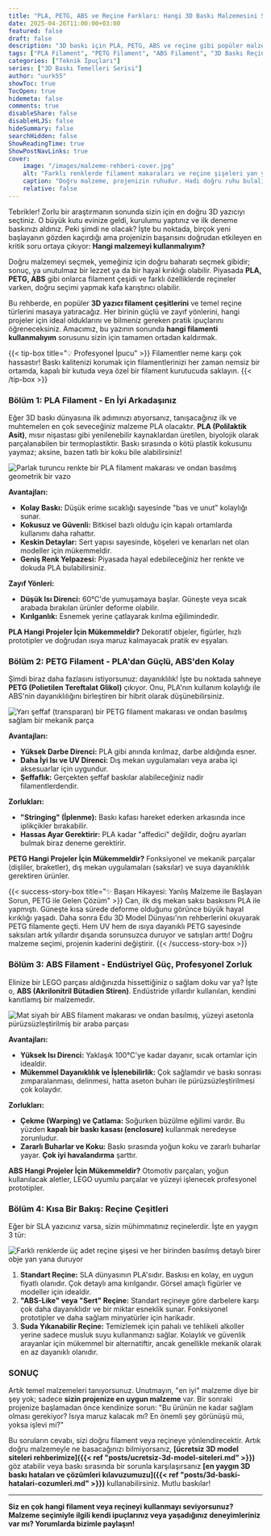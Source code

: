 ```yaml
---
title: "PLA, PETG, ABS ve Reçine Farkları: Hangi 3D Baskı Malzemesini Seçmelisiniz?"
date: 2025-04-26T11:00:00+03:00
featured: false
draft: false
description: "3D baskı için PLA, PETG, ABS ve reçine gibi popüler malzemelerin özelliklerini, avantajlarını, dezavantajlarını ve hangi projeler için ideal olduklarını keşfedin. Doğru malzeme seçimi rehberi."
tags: ["PLA Filament", "PETG Filament", "ABS Filament", "3D Baskı Reçine", "Malzeme Seçimi", "Filament Rehberi", "3D Yazıcı Malzemesi", "Baskı İpuçları", "Başlangıç Rehberi", "Temel Bilgi ve Kurulum"]
categories: ["Teknik İpuçları"]
series: ["3D Baskı Temelleri Serisi"]
author: "uurk55"
showToc: true
TocOpen: true
hidemeta: false
comments: true
disableShare: false
disableHLJS: false
hideSummary: false
searchHidden: false
ShowReadingTime: true
ShowPostNavLinks: true
cover:
    image: "/images/malzeme-rehberi-cover.jpg"
    alt: "Farklı renklerde filament makaraları ve reçine şişeleri yan yana duruyor"
    caption: "Doğru malzeme, projenizin ruhudur. Hadi doğru ruhu bulalım."
    relative: false
---
```


Tebrikler! Zorlu bir araştırmanın sonunda sizin için en doğru 3D yazıcıyı seçtiniz. O büyük kutu evinize geldi, kurulumu yaptınız ve ilk deneme baskınızı aldınız. Peki şimdi ne olacak? İşte bu noktada, birçok yeni başlayanın gözden kaçırdığı ama projenizin başarısını doğrudan etkileyen en kritik soru ortaya çıkıyor: **Hangi malzemeyi kullanmalıyım?**

Doğru malzemeyi seçmek, yemeğiniz için doğru baharatı seçmek gibidir; sonuç, ya unutulmaz bir lezzet ya da bir hayal kırıklığı olabilir. Piyasada **PLA, PETG, ABS** gibi onlarca filament çeşidi ve farklı özelliklerde reçineler varken, doğru seçimi yapmak kafa karıştırıcı olabilir.

Bu rehberde, en popüler **3D yazıcı filament çeşitlerini** ve temel reçine türlerini masaya yatıracağız. Her birinin güçlü ve zayıf yönlerini, hangi projeler için ideal olduklarını ve bilmeniz gereken pratik ipuçlarını öğreneceksiniz. Amacımız, bu yazının sonunda **hangi filamenti kullanmalıyım** sorusunu sizin için tamamen ortadan kaldırmak.

{{< tip-box title="💡 Profesyonel İpucu" >}}
Filamentler neme karşı çok hassastır! Baskı kalitenizi korumak için filamentlerinizi her zaman nemsiz bir ortamda, kapalı bir kutuda veya özel bir filament kurutucuda saklayın.
{{< /tip-box >}}

### Bölüm 1: PLA Filament - En İyi Arkadaşınız

Eğer 3D baskı dünyasına ilk adımınızı atıyorsanız, tanışacağınız ilk ve muhtemelen en çok seveceğiniz malzeme PLA olacaktır. **PLA (Polilaktik Asit)**, mısır nişastası gibi yenilenebilir kaynaklardan üretilen, biyolojik olarak parçalanabilen bir termoplastiktir. Baskı sırasında o kötü plastik kokusunu yaymaz; aksine, bazen tatlı bir koku bile alabilirsiniz!

![Parlak turuncu renkte bir PLA filament makarası ve ondan basılmış geometrik bir vazo](/images/malzeme-pla.jpg)

**Avantajları:**
* **Kolay Baskı:** Düşük erime sıcaklığı sayesinde "bas ve unut" kolaylığı sunar.
* **Kokusuz ve Güvenli:** Bitkisel bazlı olduğu için kapalı ortamlarda kullanımı daha rahattır.
* **Keskin Detaylar:** Sert yapısı sayesinde, köşeleri ve kenarları net olan modeller için mükemmeldir.
* **Geniş Renk Yelpazesi:** Piyasada hayal edebileceğiniz her renkte ve dokuda PLA bulabilirsiniz.

**Zayıf Yönleri:**
* **Düşük Isı Direnci:** 60°C'de yumuşamaya başlar. Güneşte veya sıcak arabada bırakılan ürünler deforme olabilir.
* **Kırılganlık:** Esnemek yerine çatlayarak kırılma eğilimindedir.

**PLA Hangi Projeler İçin Mükemmeldir?**
Dekoratif objeler, figürler, hızlı prototipler ve doğrudan ısıya maruz kalmayacak pratik ev eşyaları.

### Bölüm 2: PETG Filament - PLA'dan Güçlü, ABS'den Kolay

Şimdi biraz daha fazlasını istiyorsunuz: dayanıklılık! İşte bu noktada sahneye **PETG (Polietilen Tereftalat Glikol)** çıkıyor. Onu, PLA'nın kullanım kolaylığı ile ABS'nin dayanıklılığını birleştiren bir hibrit olarak düşünebilirsiniz.

![Yarı şeffaf (transparan) bir PETG filament makarası ve ondan basılmış sağlam bir mekanik parça](/images/malzeme-petg.jpg)

**Avantajları:**
* **Yüksek Darbe Direnci:** PLA gibi anında kırılmaz, darbe aldığında esner.
* **Daha İyi Isı ve UV Direnci:** Dış mekan uygulamaları veya araba içi aksesuarlar için uygundur.
* **Şeffaflık:** Gerçekten şeffaf baskılar alabileceğiniz nadir filamentlerdendir.

**Zorlukları:**
* **"Stringing" (İplenme):** Baskı kafası hareket ederken arkasında ince iplikçikler bırakabilir.
* **Hassas Ayar Gerektirir:** PLA kadar "affedici" değildir, doğru ayarları bulmak biraz deneme gerektirir.

**PETG Hangi Projeler İçin Mükemmeldir?**
Fonksiyonel ve mekanik parçalar (dişliler, braketler), dış mekan uygulamaları (saksılar) ve suya dayanıklılık gerektiren ürünler.

{{< success-story-box title="✨ Başarı Hikayesi: Yanlış Malzeme ile Başlayan Sorun, PETG ile Gelen Çözüm" >}}
Can, ilk dış mekan saksı baskısını PLA ile yapmıştı. Güneşte kısa sürede deforme olduğunu görünce büyük hayal kırıklığı yaşadı. Daha sonra Edu 3D Model Dünyası'nın rehberlerini okuyarak PETG filamente geçti. Hem UV hem de ısıya dayanıklı PETG sayesinde saksıları artık yıllardır dışarıda sorunsuzca duruyor ve satışları arttı! Doğru malzeme seçimi, projenin kaderini değiştirir.
{{< /success-story-box >}}

### Bölüm 3: ABS Filament - Endüstriyel Güç, Profesyonel Zorluk

Elinize bir LEGO parçası aldığınızda hissettiğiniz o sağlam doku var ya? İşte o, **ABS (Akrilonitril Bütadien Stiren)**. Endüstride yıllardır kullanılan, kendini kanıtlamış bir malzemedir.

![Mat siyah bir ABS filament makarası ve ondan basılmış, yüzeyi asetonla pürüzsüzleştirilmiş bir araba parçası](/images/malzeme-abs.jpg)

**Avantajları:**
* **Yüksek Isı Direnci:** Yaklaşık 100°C'ye kadar dayanır, sıcak ortamlar için idealdir.
* **Mükemmel Dayanıklılık ve İşlenebilirlik:** Çok sağlamdır ve baskı sonrası zımparalanması, delinmesi, hatta aseton buharı ile pürüzsüzleştirilmesi çok kolaydır.

**Zorlukları:**
* **Çekme (Warping) ve Çatlama:** Soğurken büzülme eğilimi vardır. Bu yüzden **kapalı bir baskı kasası (enclosure)** kullanmak neredeyse zorunludur.
* **Zararlı Buharlar ve Koku:** Baskı sırasında yoğun koku ve zararlı buharlar yayar. **Çok iyi havalandırma** şarttır.

**ABS Hangi Projeler İçin Mükemmeldir?**
Otomotiv parçaları, yoğun kullanılacak aletler, LEGO uyumlu parçalar ve yüzeyi işlenecek profesyonel prototipler.

### Bölüm 4: Kısa Bir Bakış: Reçine Çeşitleri

Eğer bir SLA yazıcınız varsa, sizin mühimmatınız reçinelerdir. İşte en yaygın 3 tür:

![Farklı renklerde üç adet reçine şişesi ve her birinden basılmış detaylı birer obje yan yana duruyor](/images/malzeme-recine.jpg)

1.  **Standart Reçine:** SLA dünyasının PLA'sıdır. Baskısı en kolay, en uygun fiyatlı olanıdır. Çok detaylı ama kırılgandır. Görsel amaçlı figürler ve modeller için idealdir.
2.  **"ABS-Like" veya "Sert" Reçine:** Standart reçineye göre darbelere karşı çok daha dayanıklıdır ve bir miktar esneklik sunar. Fonksiyonel prototipler ve daha sağlam minyatürler için harikadır.
3.  **Suda Yıkanabilir Reçine:** Temizlemek için pahalı ve tehlikeli alkoller yerine sadece musluk suyu kullanmanızı sağlar. Kolaylık ve güvenlik arayanlar için mükemmel bir alternatiftir, ancak genellikle mekanik olarak en az dayanıklı olanıdır.

### SONUÇ

Artık temel malzemeleri tanıyorsunuz. Unutmayın, "en iyi" malzeme diye bir şey yok; sadece **sizin projenize en uygun malzeme** var. Bir sonraki projenize başlamadan önce kendinize sorun: "Bu ürünün ne kadar sağlam olması gerekiyor? Isıya maruz kalacak mı? En önemli şey görünüşü mü, yoksa işlevi mi?"

Bu soruların cevabı, sizi doğru filament veya reçineye yönlendirecektir. Artık doğru malzemeyle ne basacağınızı bilmiyorsanız, **[ücretsiz 3D model siteleri rehberimize]({{< ref "posts/ucretsiz-3d-model-siteleri.md" >}})** göz atabilir veya baskı sırasında bir sorunla karşılaşırsanız **[en yaygın 3D baskı hataları ve çözümleri kılavuzumuzu]({{< ref "posts/3d-baski-hatalari-cozumleri.md" >}})** kullanabilirsiniz. Mutlu baskılar!

---

**Siz en çok hangi filament veya reçineyi kullanmayı seviyorsunuz? Malzeme seçimiyle ilgili kendi ipuçlarınız veya yaşadığınız deneyimleriniz var mı? Yorumlarda bizimle paylaşın!**